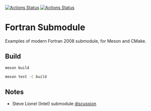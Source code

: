 [![Actions Status](https://github.com/scivision/fortran-submodule/workflows/ci_cmake/badge.svg)](https://github.com/scivision/fortran-submodule/actions)
[![Actions Status](https://github.com/scivision/fortran-submodule/workflows/ci_meson/badge.svg)](https://github.com/scivision/fortran-submodule/actions)


# Fortran Submodule

Examples of modern Fortran 2008 submodule, for Meson and CMake.


## Build

```sh
meson build

meson test -C build
```

## Notes

* Steve Lionel (Intel) submodule [discussion](https://software.intel.com/en-us/blogs/2015/07/07/doctor-fortran-in-we-all-live-in-a-yellow-submodule)
